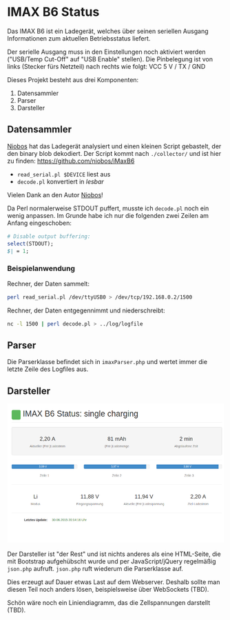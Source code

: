 IMAX B6 Status
==============

Das IMAX B6 ist ein Ladegerät, welches über seinen seriellen Ausgang Informationen zum aktuellen Betriebsstatus liefert.

Der serielle Ausgang muss in den Einstellungen noch aktiviert werden ("USB/Temp Cut-Off" auf "USB Enable" stellen). Die Pinbelegung ist von links (Stecker fürs Netzteil) nach rechts wie folgt: VCC 5 V / TX / GND

Dieses Projekt besteht aus drei Komponenten:

1. Datensammler
2. Parser
3. Darsteller


Datensammler
------------

[Niobos](http://blog.dest-unreach.be/2012/01/29/imax-b6-charger-protocol-reverse-engineered) hat das Ladegerät analysiert und einen kleinen Script gebastelt, der den binary blob dekodiert. Der Script kommt nach `./collector/` und ist hier zu finden: https://github.com/niobos/iMaxB6

- `read_serial.pl $DEVICE` liest aus
- `decode.pl` konvertiert in *lesbar*

Vielen Dank an den Autor [Niobos](http://blog.dest-unreach.be/2012/01/29/imax-b6-charger-protocol-reverse-engineered)!

Da Perl normalerweise STDOUT puffert, musste ich `decode.pl` noch ein wenig anpassen. Im Grunde habe ich nur die folgenden zwei Zeilen am Anfang eingeschoben:

~~~ perl
# Disable output buffering:
select(STDOUT);
$| = 1;
~~~


### Beispielanwendung

Rechner, der Daten sammelt:

~~~ bash
perl read_serial.pl /dev/ttyUSB0 > /dev/tcp/192.168.0.2/1500
~~~

Rechner, der Daten entgegennimmt und niederschreibt:

~~~ bash
nc -l 1500 | perl decode.pl > ../log/logfile
~~~


Parser
------

Die Parserklasse befindet sich in `imaxParser.php` und wertet immer die letzte Zeile des Logfiles aus.


Darsteller
----------

![Screenshot](https://raw.githubusercontent.com/reModding/imaxstatus/master/screenshot.png)

Der Darsteller ist "der Rest" und ist nichts anderes als eine HTML-Seite, die mit Bootstrap aufgehübscht wurde und per JavaScript/jQuery regelmäßig `json.php` aufruft. `json.php` ruft wiederum die Parserklasse auf.

Dies erzeugt auf Dauer etwas Last auf dem Webserver. Deshalb sollte man diesen Teil noch anders lösen, beispielsweise über WebSockets (TBD).

Schön wäre noch ein Liniendiagramm, das die Zellspannungen darstellt (TBD).
